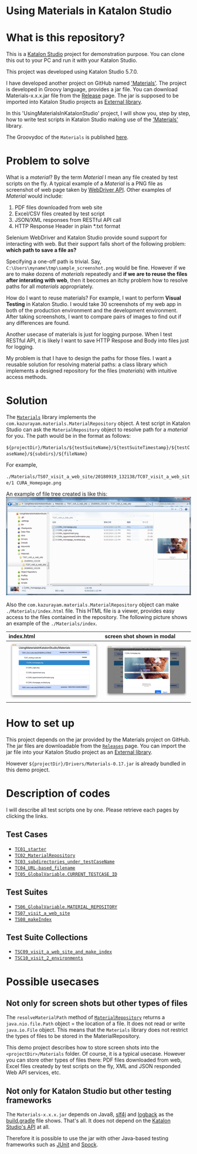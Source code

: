 Using Materials in Katalon Studio
=====================================

# What is this repository?

This is a [Katalon Studio](https://www.katalon.com/) project for demonstration purpose. You can clone this out to your PC and run it with your Katalon Studio.

This project was developed using Katalon Studio 5.7.0.

I have developed another project on GitHub named ['Materials'](https://github.com/kazurayam/Materials). The project is developed in Groovy language, provides a jar file. You can download Materials-x.x.x.jar file from the [Release](https://github.com/kazurayam/Materials/releases) page. The jar is supposed to be imported into Katalon Studio projects as [External library](https://docs.katalon.com/display/KD/External+Libraries).

In this 'UsingMaterialsInKatalonStudio' project, I will show you, step by step, how to write test scripts in Katalon Studio making use of the  ['Materials'](https://github.com/kazurayam/Materials) library.

The Groovydoc of the `Materials` is published [here](https://kazurayam.github.io/Materials/).

# Problem to solve

What is a *material*? By the term *Material* I mean any file created by test scripts on the fly. A typical example of a *Material* is a PNG file as screenshot of web page taken by [WebDriver API](https://seleniumhq.github.io/selenium/docs/api/java/org/openqa/selenium/TakesScreenshot.html). Other examples of *Material* would include:
1. PDF files downloaded from web site
2. Excel/CSV files created by test script
3. JSON/XML responses from RESTful API call
4. HTTP Response Header in plain \*.txt format

Selenium WebDriver and Katalon Studio provide sound support for interacting with web. But their support falls short of the following  problem: **which path to save a file as?**

Specifying a one-off path is trivial. Say, `C:\Users\myname\tmp\sample_screenshot.png` would be fine. However if we are to make dozens of *materials* repeatedly and **if we are to reuse the files after interating with web**, then it becomes an itchy problem how to resolve paths for all *materials* appropriately.

How do I want to reuse materials? For example, I want to perform **Visual Testing** in Katalon Studio. I would take 30 screenshots of my web app in both of the production environment and the development environment. After taking screenshots, I want to compare pairs of images to find out if any differences are found.

Another usecase of materials is just for logging purpose. When I test RESTful API, it is likely I want to save HTTP Respose and Body into files just for logging.

My problem is that I have to design the paths for those files. I want a reusable solution for resolving material paths: a class library which implements a designed repository for the files (*materials*) with intuitive access methods.

# Solution

The [`Materials`](https://github.com/kazurayam/Materials) library implements the  `com.kazurayam.materials.MaterialRepository` object. A test script in Katalon Studio can ask the  `MaterialRepository` object to resolve path for a *material* for you. The path would be in the format as follows:

`${projectDir}/Materials/${testSuiteName}/${testSuiteTimestamp}/${testCaseName}/${subdirs}/${fileName}`

For example,

`./Materials/TS07_visit_a_web_site/20180919_132138/TC07_visit_a_web_site/1 CURA_Homepage.png`

An example of file tree created is like this:
![TS07_tree](docs/images/TS07/TS07_tree.png)

Also the `com.kazurayam.materials.MaterialRepository` object can make `./Materials/index.html` file. This HTML file is a viewer, provides easy access to the files contained in the repository. The following picture shows an example of the `./Materials/index`.

| index.html | screen shot shown in modal |
|:-----------|:---------------------------|
| ![index](docs/images/index.png) | ![index_modal](docs/images/index_modal.png) |

# How to set up

This project depends on the jar provided by the Materials project on GitHub. The jar files are downloadable from the [`Releases`](https://github.com/kazurayam/Materials/releases) page. You can import the jar file into your Katalon Studio project as an [External library](https://docs.katalon.com/display/KD/External+Libraries).

However `${projectDir}/Drivers/Materials-0.17.jar` is already bundled in this demo project.

# Description of codes

I will describe all test scripts one by one. Please retrieve each pages by clicking the links.

## Test Cases

- [`TC01_starter`](./TC01_starter.md)
- [`TC02_MaterialRepository`](./TC02_MaterialRepository.md)
- [`TC03_subdirectories_under_testCaseName`](./TC03_subdirectories_under_testCaseName.md)
- [`TC04_URL-based_filename`](./TC04_URL-based_filename.md)
- [`TC05_GlobalVariable.CURRENT_TESTCASE_ID`](./TC05_GlobalVariable.CURRENT_TESTCASE_ID.md)

## Test Suites

- [`TS06_GlobalVariable.MATERIAL_REPOSITORY`](./TS06_GlobalVariable.MATERIAL_REPOSITORY.md)
- [`TS07_visit_a_web_site`](./TS07_visit_a_web_site.md)
- [`TS08_makeIndex`](./TS08_makeIndex.md)

## Test Suite Collections

- [`TSC09_visit_a_web_site_and_make_index`](./TSC09_visit_a_web_site_and_make_index.md)
- [`TSC10_visit_2_environments`](./TSC10_visit_2_environments.md)


# Possible usecases

## Not only for screen shots but other types of files

The `resolveMaterialPath` method of [`MaterialRepository`]( https://kazurayam.github.io/Materials/com/kazurayam/materials/MaterialRepository.html) returns a `java.nio.file.Path` object = the location of a file. It does not read or write `java.io.File` object. This means that the `Materials` library does not restrict the types of files to be stored in the MaterialRepository.

This demo project describes how to store screen shots into the `<projectDir>/Materials` folder. Of course, it is a typical usecase. However you can store other types of files there: PDF files downloaded from web, Excel files createdy by test scripts on the fly, XML and JSON responded Web API services, etc.



## Not only for Katalon Studio but other testing frameworks

The `Materials-x.x.x.jar` depends on Java8, [slf4j](https://www.slf4j.org/) and [logback](https://logback.qos.ch/) as the  [build.gradle](https://github.com/kazurayam/Materials/blob/master/build.gradle) file shows. That's all. It does not depend on the [Katalon Studio's API](https://api-docs.katalon.com/) at all.

Therefore it is possible to use the jar with other Java-based testing frameworks such as [JUnit](https://junit.org/junit5/) and [Spock](http://spockframework.org/).
